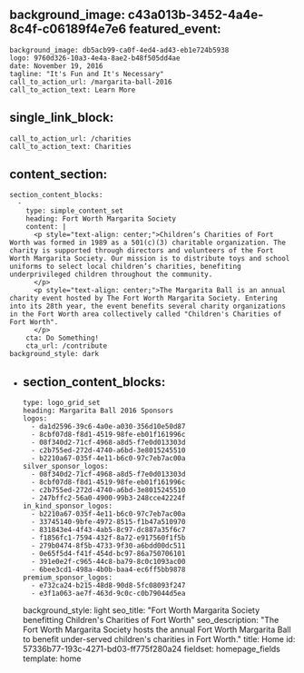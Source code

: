 background_image: c43a013b-3452-4a4e-8c4f-c06189f4e7e6
featured_event:
  - 
    background_image: db5acb99-ca0f-4ed4-ad43-eb1e724b5938
    logo: 9760d326-10a3-4e4a-8ae2-b48f505dd4ae
    date: November 19, 2016
    tagline: "It's Fun and It's Necessary"
    call_to_action_url: /margarita-ball-2016
    call_to_action_text: Learn More
single_link_block:
  - 
    call_to_action_url: /charities
    call_to_action_text: Charities
content_section:
  - 
    section_content_blocks:
      - 
        type: simple_content_set
        heading: Fort Worth Margarita Society
        content: |
          <p style="text-align: center;">Children’s Charities of Fort Worth was formed in 1989 as a 501(c)(3) charitable organization. The charity is supported through directors and volunteers of the Fort Worth Margarita Society. Our mission is to distribute toys and school uniforms to select local children’s charities, benefiting underprivileged children throughout the community.
          </p>
          <p style="text-align: center;">The Margarita Ball is an annual charity event hosted by The Fort Worth Margarita Society. Entering into its 28th year, the event benefits several charity organizations in the Fort Worth area collectively called "Children's Charities of Fort Worth".
          </p>
        cta: Do Something!
        cta_url: /contribute
    background_style: dark
  - 
    section_content_blocks:
      - 
        type: logo_grid_set
        heading: Margarita Ball 2016 Sponsors
        logos:
          - da1d2596-39c6-4a0e-a030-356d10e50d87
          - 8cbf07d8-f8d1-4519-98fe-eb01f161996c
          - 08f340d2-71cf-4968-a8d5-f7e0d013303d
          - c2b755ed-272d-4740-a6bd-3e8015245510
          - b2210a67-035f-4e11-b6c0-97c7eb7ac00a
        silver_sponsor_logos:
          - 08f340d2-71cf-4968-a8d5-f7e0d013303d
          - 8cbf07d8-f8d1-4519-98fe-eb01f161996c
          - c2b755ed-272d-4740-a6bd-3e8015245510
          - 247bffc2-56a0-4900-99b3-248cce42224f
        in_kind_sponsor_logos:
          - b2210a67-035f-4e11-b6c0-97c7eb7ac00a
          - 33745140-9bfe-4972-8515-f1b47a510970
          - 831843e4-4f43-4ab5-8c97-dc887a35f6c7
          - f1856fc1-7594-432f-8a72-e917560f1f5b
          - 279b0474-8f5b-4733-9f30-a6bdd00dc511
          - 0e65f5d4-f41f-454d-bc97-86a750706101
          - 391e0e2f-c965-44c8-ba79-8c0c1093ac00
          - 6bee3cd1-498a-4b0b-baa4-ec6ff5bb9878
        premium_sponsor_logos:
          - e732ca24-b215-48d8-90d8-5fc08093f247
          - e3f1a063-ae7f-463d-9c0c-c0b79044d5ea
    background_style: light
seo_title: "Fort Worth Margarita Society benefitting Children's Charities of Fort Worth"
seo_description: "The Fort Worth Margarita Society hosts the annual Fort Worth Margarita Ball to benefit under-served children's charities in Fort Worth."
title: Home
id: 57336b77-193c-4271-bd03-ff775f280a24
fieldset: homepage_fields
template: home
